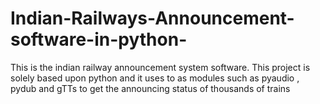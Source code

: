 # Indian-Railways-Announcement-software-in-python-
This is the indian railway announcement system software. This project is solely based upon python and it uses to as modules such as pyaudio , pydub and gTTs to get the announcing status of thousands of trains 
